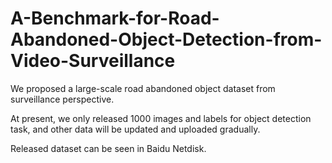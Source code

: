 # A-Benchmark-for-Road-Abandoned-Object-Detection-from-Video-Surveillance

We proposed a large-scale road abandoned object dataset from surveillance perspective.

At present, we only released 1000 images and labels for object detection task, and other data will be updated and uploaded gradually.

Released dataset can be seen in Baidu Netdisk.

